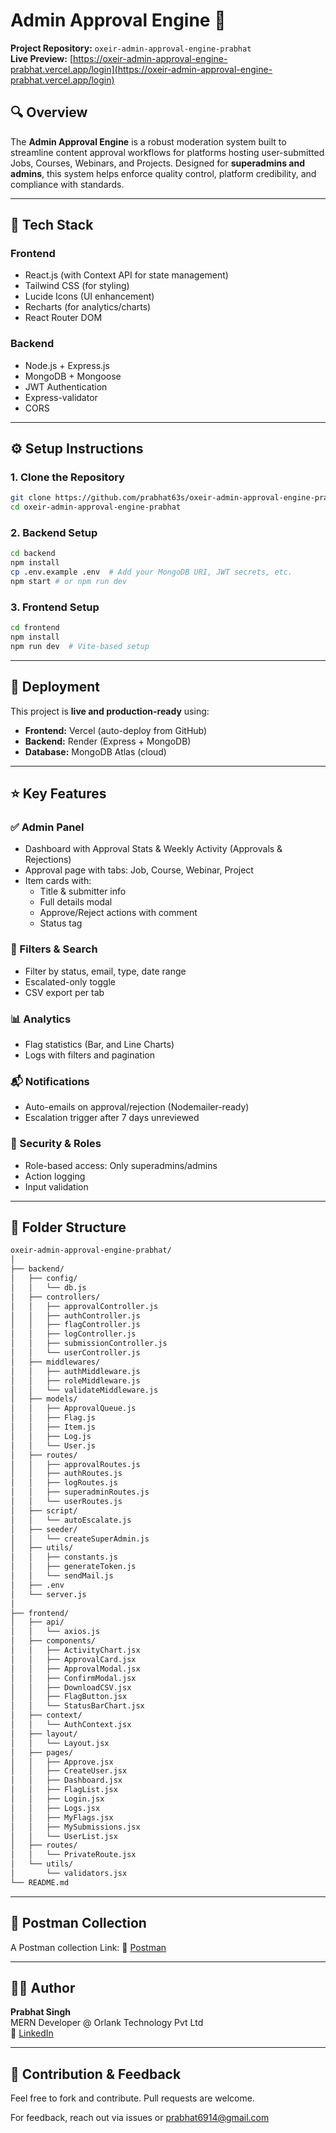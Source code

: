 # Admin Approval Engine 🚦  
**Project Repository:** `oxeir-admin-approval-engine-prabhat`  
**Live Preview:** [https://oxeir-admin-approval-engine-prabhat.vercel.app/login](https://oxeir-admin-approval-engine-prabhat.vercel.app/login)

## 🔍 Overview
The **Admin Approval Engine** is a robust moderation system built to streamline content approval workflows for platforms hosting user-submitted Jobs, Courses, Webinars, and Projects. Designed for **superadmins and admins**, this system helps enforce quality control, platform credibility, and compliance with standards.

---

## 🔧 Tech Stack

### Frontend
- React.js (with Context API for state management)
- Tailwind CSS (for styling)
- Lucide Icons (UI enhancement)
- Recharts (for analytics/charts)
- React Router DOM

### Backend
- Node.js + Express.js
- MongoDB + Mongoose
- JWT Authentication
- Express-validator
- CORS 

---

## ⚙️ Setup Instructions

### 1. Clone the Repository
```bash
git clone https://github.com/prabhat63s/oxeir-admin-approval-engine-prabhat.git
cd oxeir-admin-approval-engine-prabhat
```

### 2. Backend Setup
```bash
cd backend
npm install
cp .env.example .env  # Add your MongoDB URI, JWT secrets, etc.
npm start # or npm run dev
```

### 3. Frontend Setup
```bash
cd frontend
npm install
npm run dev  # Vite-based setup
```

---

## 🚀 Deployment

This project is **live and production-ready** using:

- **Frontend:** Vercel (auto-deploy from GitHub)
- **Backend:** Render (Express + MongoDB)
- **Database:** MongoDB Atlas (cloud)

---

## ⭐ Key Features

### ✅ Admin Panel
- Dashboard with Approval Stats & Weekly Activity (Approvals & Rejections)
- Approval page with tabs: Job, Course, Webinar, Project
- Item cards with:
  - Title & submitter info
  - Full details modal
  - Approve/Reject actions with comment
  - Status tag

### 🔎 Filters & Search
- Filter by status, email, type, date range
- Escalated-only toggle
- CSV export per tab

### 📊 Analytics
- Flag statistics (Bar, and Line Charts)
- Logs with filters and pagination

### 📬 Notifications
- Auto-emails on approval/rejection (Nodemailer-ready)
- Escalation trigger after 7 days unreviewed

### 🔐 Security & Roles
- Role-based access: Only superadmins/admins
- Action logging
- Input validation

---

## 📁 Folder Structure

```bash
oxeir-admin-approval-engine-prabhat/
│
├── backend/
│   ├── config/
│   │   └── db.js
│   ├── controllers/
│   │   ├── approvalController.js
│   │   ├── authController.js
│   │   ├── flagController.js
│   │   ├── logController.js
│   │   ├── submissionController.js
│   │   └── userController.js
│   ├── middlewares/
│   │   ├── authMiddleware.js
│   │   ├── roleMiddleware.js
│   │   └── validateMiddleware.js
│   ├── models/
│   │   ├── ApprovalQueue.js
│   │   ├── Flag.js
│   │   ├── Item.js
│   │   ├── Log.js
│   │   └── User.js
│   ├── routes/
│   │   ├── approvalRoutes.js
│   │   ├── authRoutes.js
│   │   ├── logRoutes.js
│   │   ├── superadminRoutes.js
│   │   └── userRoutes.js
│   ├── script/
│   │   └── autoEscalate.js
│   ├── seeder/
│   │   └── createSuperAdmin.js
│   ├── utils/
│   │   ├── constants.js
│   │   ├── generateToken.js
│   │   └── sendMail.js
│   ├── .env
│   └── server.js
│
├── frontend/
│   ├── api/
│   │   └── axios.js
│   ├── components/
│   │   ├── ActivityChart.jsx
│   │   ├── ApprovalCard.jsx
│   │   ├── ApprovalModal.jsx
│   │   ├── ConfirmModal.jsx
│   │   ├── DownloadCSV.jsx
│   │   ├── FlagButton.jsx
│   │   └── StatusBarChart.jsx
│   ├── context/
│   │   └── AuthContext.jsx
│   ├── layout/
│   │   └── Layout.jsx
│   ├── pages/
│   │   ├── Approve.jsx
│   │   ├── CreateUser.jsx
│   │   ├── Dashboard.jsx
│   │   ├── FlagList.jsx
│   │   ├── Login.jsx
│   │   ├── Logs.jsx
│   │   ├── MyFlags.jsx
│   │   ├── MySubmissions.jsx
│   │   └── UserList.jsx
│   ├── routes/
│   │   └── PrivateRoute.jsx
│   └── utils/
│       └── validators.jsx 
└── README.md
```

---

## 📮 Postman Collection

A Postman collection Link:
🔗 [Postman](https://www.postman.com/aerospace-physicist-4820752/public/collection/ty0udiq/admin-approval-engine?action=share&creator=29675929)

---

## 🧑‍💻 Author

**Prabhat Singh**  
MERN Developer @ Orlank Technology Pvt Ltd  
🔗 [LinkedIn](https://www.linkedin.com/in/prabhat-singh63/)

---

## 📢 Contribution & Feedback

Feel free to fork and contribute. Pull requests are welcome.

For feedback, reach out via issues or [prabhat6914@gmail.com](mailto:prabhat6914@gmail.com)